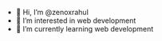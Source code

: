 - 👋 Hi, I’m @zenoxrahul
- 👀 I’m interested in web development
- 🌱 I’m currently learning web development


<!---
zenoxrahul/zenoxrahul is a ✨ special ✨ repository because its `README.md` (this file) appears on your GitHub profile.
You can click the Preview link to take a look at your changes.
--->
